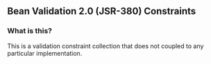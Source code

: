 ## Bean Validation 2.0 (JSR-380) Constraints

### What is this?
This is a validation constraint collection that does not coupled to any particular implementation.
